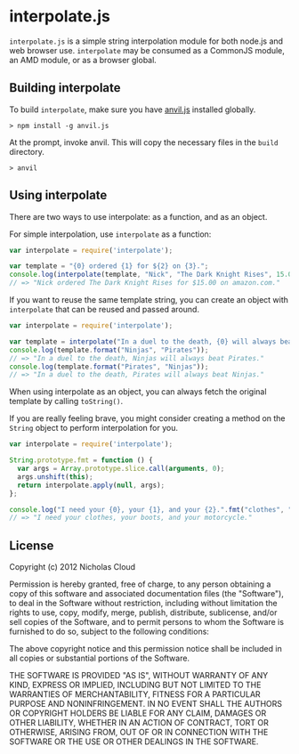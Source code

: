 # interpolate.js

`interpolate.js` is a simple string interpolation module for both node.js and web browser use.  `interpolate` may be consumed as a CommonJS module, an AMD module, or as a browser global.

## Building interpolate

To build `interpolate`, make sure you have [anvil.js](http://anvil-js.org/) installed globally.

```
> npm install -g anvil.js
```

At the prompt, invoke anvil. This will copy the necessary files in the `build` directory.

```
> anvil
```

## Using interpolate

There are two ways to use interpolate: as a function, and as an object.

For simple interpolation, use `interpolate` as a function:

```javascript
var interpolate = require('interpolate');

var template = "{0} ordered {1} for ${2} on {3}.";
console.log(interpolate(template, "Nick", "The Dark Knight Rises", 15.00, "amazon.com"));
// => "Nick ordered The Dark Knight Rises for $15.00 on amazon.com."
```

If you want to reuse the same template string, you can create an object with `interpolate` that can be reused and passed around.

```javascript
var interpolate = require('interpolate');

var template = interpolate("In a duel to the death, {0} will always beat {1}.");
console.log(template.format("Ninjas", "Pirates"));
// => "In a duel to the death, Ninjas will always beat Pirates."
console.log(template.format("Pirates", "Ninjas"));
// => "In a duel to the death, Pirates will always beat Ninjas."
```

When using interpolate as an object, you can always fetch the original template by calling `toString()`.

If you are really feeling brave, you might consider creating a method on the `String` object to perform interpolation for you.

```javascript
var interpolate = require('interpolate');

String.prototype.fmt = function () {
  var args = Array.prototype.slice.call(arguments, 0);
  args.unshift(this);
  return interpolate.apply(null, args);
};

console.log("I need your {0}, your {1}, and your {2}.".fmt("clothes", "boots", "motorcycle"));
// => "I need your clothes, your boots, and your motorcycle."
```

## License

Copyright (c) 2012 Nicholas Cloud

Permission is hereby granted, free of charge, to any person obtaining a copy of this software and associated documentation files (the "Software"), to deal in the Software without restriction, including without limitation the rights to use, copy, modify, merge, publish, distribute, sublicense, and/or sell copies of the Software, and to permit persons to whom the Software is furnished to do so, subject to the following conditions:

The above copyright notice and this permission notice shall be included in all copies or substantial portions of the Software.

THE SOFTWARE IS PROVIDED "AS IS", WITHOUT WARRANTY OF ANY KIND, EXPRESS OR IMPLIED, INCLUDING BUT NOT LIMITED TO THE WARRANTIES OF MERCHANTABILITY, FITNESS FOR A PARTICULAR PURPOSE AND NONINFRINGEMENT. IN NO EVENT SHALL THE AUTHORS OR COPYRIGHT HOLDERS BE LIABLE FOR ANY CLAIM, DAMAGES OR OTHER LIABILITY, WHETHER IN AN ACTION OF CONTRACT, TORT OR OTHERWISE, ARISING FROM, OUT OF OR IN CONNECTION WITH THE SOFTWARE OR THE USE OR OTHER DEALINGS IN THE SOFTWARE.